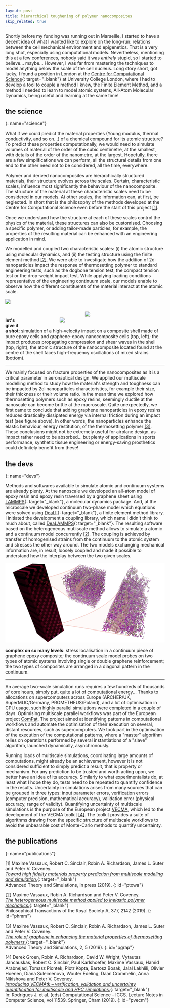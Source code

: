 ```yaml
---
layout: post
title: hierarchical toughening of polymer nanocomposites
skip_related: true
---
```


<!--
* decompose in three pages, accessed in header unfolding menu under projects

* or pop each of these pages from the figure on the main page

* contour separately science and devs parts on each topic

* recap links at bottom
-->

Shortly before my funding was running out in Marseille, I started to have a decent idea of what I wanted like to explore on the long-run: relations between the cell mechanical environment and epigenetics. That is a very long shot, especially using computational models. Nevertheless, mentioning this at a few conferences, nobody said it was *entirely* stupid, so I started to believe... maybe... However, I was far from mastering the techniques to model anything below the scale of the cell nucleus. Long story short, got lucky, I found a position in London at the [Centre for Computational Science](http://ccs.chem.ucl.ac.uk/){: target="_blank"} at University College London, where I had to develop a tool to couple a method I knew, the Finite Element Method, and a method I needed to learn to model atomic systems, All-Atom Molecular Dynamics, being useful and learning at the same time!

## the science
{: name="science"}

What if we could predict the material properties (Young modulus, thermal conductivity, and so on...) of a chemical compound for its atomic structure? To predict these properties computationally, we would need to simulate volumes of material of the order of the cubic centimetre, at the smallest, with details of the order of the nanometre, at the largest. Hopefully, there are a few simplifications we can perform, all the structural details from one end to the other need not to be considered, all the time, everywhere.

Polymer and derived nanocomposites are hierarchically structured materials, their structure evolves across the scales. Certain, characteristic scales, influence most significantly the behaviour of the nanocomposite. The structure of the material at these characteristic scales need to be considered in our models. At other scales, the information can, at first, be neglected. In short that is the philosophy of the methods developed at the Centre for Computational Science even before the start of this project [[1]](#ptowa).

Once we understand how the structure at each of these scales control the physics of the material, these structures can also be customised. Choosing a specific polymer, or adding tailor-made particles, for example, the properties of the resulting material can be enhanced with an engineering application in mind.

We modelled and coupled two characteristic scales: (i) the atomic structure using molecular dynamics, and (ii) the testing structure using the finite element method [[2]](#phmm). We were able to investigate how the addition of 2d-nanoparticles impact the response of thermosetting polymer to standard engineering tests, such as the dogbone tension test, the compact tension test or the drop-weight impact test. While applying loading conditions representative of the engineering continuum scale, our models enable to observe how the different constituents of the material interact at the atomic scale.

<div>
  <div style="float: left; width: 50%; padding-bottom: 40px">
    <img src="/static/g1_distribution_shell_web.png">
  </div>
  <div style="float: left; width: 50%; padding-top: 40px">
    <img src="/static/g0_nrep1_impact_25fps.gif">
  </div>
</div>  

<div>
  <div style="float: right; width: 60%; padding-left: 120px; padding-right: 30px">
    <img src="/static/dropweight_atomistic.gif">
  </div>
</div>

**let's give it a shot**: simulation of a high-velocity impact on a composite shell made of pure epoxy cells and graphene-epoxy nanocomposite cells (top, left); the impact produces propagating compression and shear waves in the shell (top, right); the atomic structure of the nanocomposite located found at the centre of the shell faces high-frequency oscillations of mixed strains (bottom).

---

We mainly focused on fracture properties of the nanocomposites as it is a critical parameter in aeronautical design. We applied our multiscale modelling method to study how the material's strength and toughness can be impacted by 2d-nanoparticles characteristics, for example their size, their thickness or their volume ratio. In the mean time we explored how thermosetting polymers such as epoxy resins, seemingly ductile at the nanoscale can become brittle at the macroscale. Quite unexpectedly, we first came to conclude that adding graphene nanoparticles in epoxy resins reduces drastically dissipated energy via internal friction during an impact test (see figure above). In other words, the nanoparticles enhance the elastic behaviour, energy restitution, of the thermosetting polymer [[3]](#pgrap). These conclusions might not be extremely useful for airplane design, as impact rather need to be absorbed... but plenty of applications in sports performance, synthetic tissue engineering or energy-saving prosthetics could definitely benefit from these!

## the devs
{: name="devs"}

Methods and softwares available to simulate atomic and continuum systems are already plenty. At the nanoscale we developed an all-atom model of epoxy resin and epoxy resin traversed by a graphene sheet using [LAMMPS](http://lammps.sandia.gov/){: target="_blank"}, a molecular dynamics package. And, at the microscale we developed continuum two-phase model which equations were solved using [Deal.II](https://www.dealii.org/){: target="_blank"}, a finite element method library. I initiated the development a coupling library, which name I didn't think to much about, called [DeaLAMMPS](https://github.com/mvassaux/DeaLAMMPS/){: target="_blank"}. The resulting software based on the heterogeneous mutliscale method allows to simulate a atomic and a continuum model concurrently [[2]](#phmm). The coupling is achieved by transfer of homogenised strains from the continuum to the atomic system and stresses the other way around. The two models exchanging mechanical information are, in result, loosely coupled and made it possible to understand how the interplay between the two given scales.

<img src="/static/hmm_bicomposite_lo.jpg">

**complex on so many levels**: stress localisation in a continuum piece of graphene epoxy composite; the continuum scale model probes on two types of atomic systems involving single or double graphene reinforcement; the two types of composites are arranged in a diagonal pattern in the continuum.

---

An average two-scale simulation runs requires a few hundreds of thousands of core hours, simply put, quite a lot of computational energy... Thanks to allocations on supercomputers across Europe (ARCHER/UK, SuperMUC/Germany, PROMETHEUS/Poland), and a lot of optimisation in CPU usage, such highly parallel simulations were completed in a couple of days. Optimising multiscale parallel workflows was part of the European project [ComPat](http://www.compat-project.eu/). The project aimed at identifying patterns in computational workflows and automate the optimisation of their execution on several, distant resources, such as supercomputers. We took part in the optimisation of the execution of the computational patterns, where a "master" algorithm relies on operations performed by several instantiations of a "slave" algorithm, launched dynamically, asynchronously.
<!-- The efficiency of such distributed workflow is guaranteed using a Pilot Job Manager, that executes asynchronously the many instances of the "slave" algorithm, LAMMPS. The scheduling of these independent simulations across several the aforementioned HPC platforms is performed considering the queueing time, the execution time and the energy efficiency of the different platforms. -->

Running loads of multiscale simulations, coordinating large amounts of computations, might already be an achievement, however it is not considered sufficient to simply predict a result, that is property or mechanism. For any prediction to be trusted and worth acting upon, we better have an idea of its accuracy. Similarly to what experimentalists do, at least what I hope they do, tests need to be repeated to quantify confidence in the results. Uncertainty in simulations arises from many sources that can be grouped in three types: input parameter errors, verification errors (computer precision, mathematical accuracy), validation error (physical accuracy, range of validity). Quantifying uncertainty of multiscale simulations is the purpose of the European project [VECMA](http://www.vecma.eu/), which led to the development of the VECMA toolkit [[4]](#pvecm). The toolkit provides a suite of algorithms drawing from the specific structure of multiscale workflows to avoid the unbearable cost of Monte-Carlo methods to quantify uncertainty.

<!-- In attempt to switch from physic-based to data-based modelling, we use gaussian processes, in a first time, to replace partly the execution of the "slave" algorithm. After a certain number of executions the output (stress) of the algorithm given a certain input (strain) can be interpolated simply on prior results. Indeed, reducing drastically the computational costs. This data-driven modelling technique is performed using the [scikit-learn](http://scikit-learn.org) machine learning library. Most of the complexity is induced by the application of such regression technique to highly non-linear physics (fracture), where the features and their similarity are non-obvious. -->



## the publications
{: name="publications"}

[1] Maxime Vassaux, Robert C. Sinclair, Robin A. Richardson, James L. Suter and Peter V. Coveney.<br>[*Toward high fidelity materials property prediction from multiscale modeling and simulation.*](https://doi.org/10.1002/adts.201900122){: target="_blank"}<br>Advanced Theory and Simulations, In press (2019).
{: id="ptowa"}

[2] Maxime Vassaux, Robin A. Richardson and Peter V. Coveney.<br>[*The heterogeneous multiscale method applied to inelastic polymer mechanics.*](https://doi.org/10.1098/rsta.2018.0150){: target="_blank"}<br>Philosophical Transactions of the Royal Society A, 377, 2142 (2019).
{: id="phmm"}

[3] Maxime Vassaux, Robert C. Sinclair, Robin A. Richardson, James L. Suter and Peter V. Coveney.<br>[*The role of graphene in enhancing the material properties of thermosetting polymers.*](https://doi.org/10.1002/adts.201800168){: target="_blank"}<br>Advanced Theory and Simulations, 2, 5 (2019).
{: id="pgrap"}

[4] Derek Groen, Robin A. Richardson, David W. Wright, Vytautas Jancauskas, Robert C. Sinclair, Paul Karlshoefer, Maxime Vassaux, Hamid Arabnejad, Tomasz Piontek, Piotr Kopta, Bartosz Bosak, Jalal Lakhlili, Olivier Hoenen, Diana Suleimenova, Wouter Edeling, Daan Crommelin, Anna Nikishova and Peter V. Coveney.<br>[*Introducing VECMAtk – verification, validation and uncertainty quantification for multiscale and HPC simulations.*](https://doi.org/10.1007/978-3-030-22747-0_36){: target="_blank"}<br>In: Rodrigues J. et al. (eds) Computational Science – ICCS. Lecture Notes in Computer Science, vol 11539. Springer, Cham (2019).
{: id="pvecm"}

